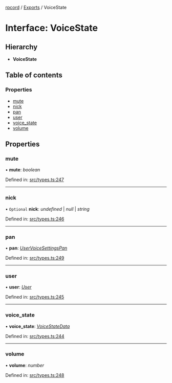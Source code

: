[rpcord](../README.md) / [Exports](../modules.md) / VoiceState

# Interface: VoiceState

## Hierarchy

* **VoiceState**

## Table of contents

### Properties

- [mute](voicestate.md#mute)
- [nick](voicestate.md#nick)
- [pan](voicestate.md#pan)
- [user](voicestate.md#user)
- [voice\_state](voicestate.md#voice_state)
- [volume](voicestate.md#volume)

## Properties

### mute

• **mute**: *boolean*

Defined in: [src/types.ts:247](https://github.com/DjDeveloperr/RPCord/blob/e541738/src/types.ts#L247)

___

### nick

• `Optional` **nick**: *undefined* \| *null* \| *string*

Defined in: [src/types.ts:246](https://github.com/DjDeveloperr/RPCord/blob/e541738/src/types.ts#L246)

___

### pan

• **pan**: [*UserVoiceSettingsPan*](uservoicesettingspan.md)

Defined in: [src/types.ts:249](https://github.com/DjDeveloperr/RPCord/blob/e541738/src/types.ts#L249)

___

### user

• **user**: [*User*](user.md)

Defined in: [src/types.ts:245](https://github.com/DjDeveloperr/RPCord/blob/e541738/src/types.ts#L245)

___

### voice\_state

• **voice\_state**: [*VoiceStateData*](voicestatedata.md)

Defined in: [src/types.ts:244](https://github.com/DjDeveloperr/RPCord/blob/e541738/src/types.ts#L244)

___

### volume

• **volume**: *number*

Defined in: [src/types.ts:248](https://github.com/DjDeveloperr/RPCord/blob/e541738/src/types.ts#L248)
